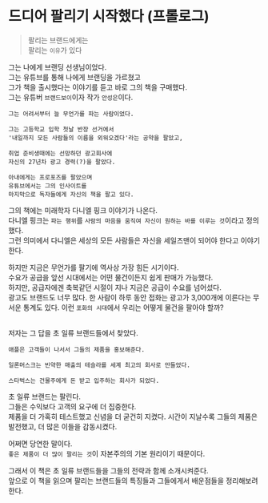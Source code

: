 # 드디어 팔리기 시작했다 (프롤로그)

> 팔리는 브랜드에게는  
> 팔리는 `이유`가 있다

그는 나에게 브랜딩 선생님이었다.  
그는 유튜브를 통해 나에게 브랜딩을 가르쳤고  
그가 책을 출시했다는 이야기를 듣고 바로 그의 책을 구매했다.  
그는 유튜버 `브랜드보이`이자 작가 `안성은`이다.

    그는 어려서부터 늘 무언가를 파는 사람이었다.

    그는 고등학교 입학 첫날 반장 선거에서
    '내일까지 모든 사람들의 이름을 외워오겠다'라는 공약을 팔았고,

    취업 준비생때에는 선망하던 광고회사에
    자신의 27년차 광고 경력(?)을 팔았다.

    아내에게는 프로포즈를 팔았으며
    유튜브에서는 그의 인사이트를
    마지막으로 독자들에게 자신의 책을 팔고 있다.

그의 책에는 미래학자 다니엘 핑크 이야기가 나온다.  
다니엘 핑크는 `파는 행위`를 `사람의 마음을 움직여 자신이 원하는 바를 이루는 것`이라고 정의했다.  
그런 의미에서 다니엘은 세상의 모든 사람들은 자신을 세일즈맨이 되어야 한다고 이야기 한다.

하지만 지금은 무언가를 팔기에 역사상 가장 힘든 시기이다.  
수요가 공급을 앞선 시대에서는 어떤 물건이든지 쉽게 판매가 가능했다.  
하지만, 공급자에겐 축복같던 시절이 지나 지금은 공급이 수요를 넘어섰다.  
광고도 브랜드도 너무 많다. 한 사람이 하루 동안 접화는 광고가 3,000개에 이른다는 무서운 통계도 있다. 이런 `포화의 시대`에서 우리는 어떻게 물건을 팔아야 할까?
<br/>
<br/>

저자는 그 답을 초 일류 브랜드들에서 찾았다.

    애플은 고객들이 나서서 그들의 제품을 홍보해준다.

    일론머스크는 빈약한 매출의 테슬라를 세계 최고의 회사로 만들었다.

    스타벅스는 건물주에게 돈 받고 입주하는 회사가 되었다.

초 일류 브랜드는 팔린다.  
그들은 수익보다 고객의 요구에 더 집중한다.  
제품을 더 가혹히 테스트했고 신념을 더 굳건히 지켰다.
시간이 지날수록 그들의 제품은 발전했고, 더 많은 이들을 감동시켰다.

어쩌면 당연한 말이다.  
`좋은 제품이 더 많이 팔리는 것`이 자본주의의 기본 원리이기 때문이다.

그래서 이 책은 초 일류 브랜드들을 그들의 전략과 함께 소개시켜준다.  
앞으로 이 책을 읽으며 팔리는 브랜드들의 특징들과 그들에게서 배운점들을 정리해보려 한다.

